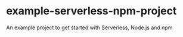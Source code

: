 # example-serverless-npm-project
An example project to get started with Serverless, Node.js and npm
